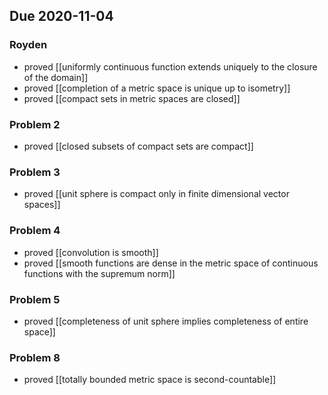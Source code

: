 ## Due 2020-11-04
### Royden
- proved [[uniformly continuous function extends uniquely to the closure of the domain]]
- proved [[completion of a metric space is unique up to isometry]]
- proved [[compact sets in metric spaces are closed]]

### Problem 2
- proved [[closed subsets of compact sets are compact]]

### Problem 3
- proved [[unit sphere is compact only in finite dimensional vector spaces]]

### Problem 4
- proved [[convolution is smooth]]
- proved [[smooth functions are dense in the metric space of continuous functions with the supremum norm]]

### Problem 5
- proved [[completeness of unit sphere implies completeness of entire space]]

### Problem 8
- proved [[totally bounded metric space is second-countable]]